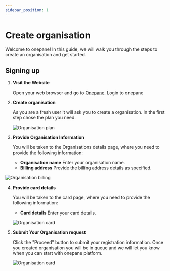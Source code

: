 ```yaml
---
sidebar_position: 1
---
```



# Create organisation


Welcome to onepane! In this guide, we will walk you through the steps to create an organisation and get started. 

## Signing up

1. **Visit the Website**

   Open your web browser and go to [Onepane](https://www.onepane.ai/login). Login to onepane

2. **Create organisation**

    As you are a fresh user it will ask you to create a organisation. In the first step chose the plan you need.

   ![Organisation plan](/images/organisation/org_1.png)

3. **Provide Organisation Information**

   You will be taken to the Organisations details page, where you need to provide the following information:
    - **Organisation name** Enter your organisation name.
    - **Billing address** Provide the billing address details as specified.

  ![Organisation billing](/images/organisation/org_2.png)

4. **Provide card details**

    You will be taken to the card page, where you need to provide the following information:
    - **Card details** Enter your card details.

   ![Organisation card](/images/organisation/org_4.png)


6. **Submit Your Organisation request**

   Click the "Proceed" button to submit your registration information. Once you created organisation you will be in queue and we will let you know when you can start with onepane platform.

   ![Organisation card](/images/organisation/org_5.png)